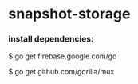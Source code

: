 # snapshot-storage

### install dependencies:
$ go get firebase.google.com/go

$ go get github.com/gorilla/mux
